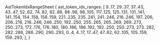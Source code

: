 AstTokenIdxRangeSheet {
    ast_token_idx_ranges: [
        9..17,
        29..37,
        37..43,
        43..47,
        52..62,
        74..82,
        82..88,
        88..98,
        98..105,
        117..125,
        125..131,
        131..141,
        141..154,
        154..158,
        158..159,
        221..235,
        235..241,
        241..246,
        216..246,
        197..206,
        206..216,
        216..246,
        246..250,
        192..250,
        255..265,
        265..269,
        269..273,
        250..273,
        172..176,
        176..180,
        180..186,
        186..192,
        192..250,
        250..273,
        273..282,
        282..288,
        288..290,
        290..293,
        0..4,
        4..17,
        17..47,
        47..62,
        62..105,
        105..159,
        159..293,
    ],
}